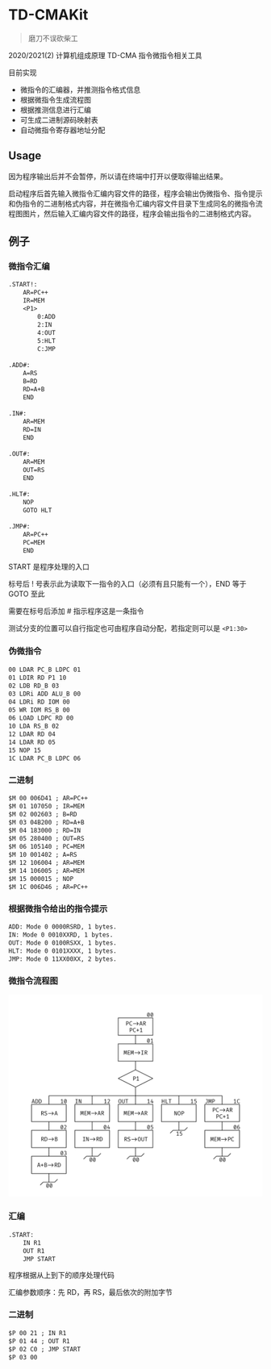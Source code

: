 # TD-CMAKit

> 磨刀不误砍柴工

2020/2021(2) 计算机组成原理 TD-CMA 指令微指令相关工具

目前实现

- 微指令的汇编器，并推测指令格式信息
- 根据微指令生成流程图
- 根据推测信息进行汇编
- 可生成二进制源码映射表
- 自动微指令寄存器地址分配

## Usage

因为程序输出后并不会暂停，所以请在终端中打开以便取得输出结果。

启动程序后首先输入微指令汇编内容文件的路径，程序会输出伪微指令、指令提示和伪指令的二进制格式内容，并在微指令汇编内容文件目录下生成同名的微指令流程图图片，然后输入汇编内容文件的路径，程序会输出指令的二进制格式内容。

## 例子

### 微指令汇编

```
.START!:
	AR=PC++
	IR=MEM
	<P1>
		0:ADD
		2:IN
		4:OUT
		5:HLT
		C:JMP

.ADD#:
	A=RS
	B=RD
	RD=A+B
	END

.IN#:
	AR=MEM
	RD=IN
	END

.OUT#:
	AR=MEM
	OUT=RS
	END

.HLT#:
	NOP
	GOTO HLT

.JMP#:
	AR=PC++
	PC=MEM
	END
```

START 是程序处理的入口

标号后 ! 号表示此为读取下一指令的入口（必须有且只能有一个），END 等于 GOTO 至此

需要在标号后添加 # 指示程序这是一条指令

测试分支的位置可以自行指定也可由程序自动分配，若指定则可以是 `<P1:30>`

### 伪微指令

```
00 LDAR PC_B LDPC 01
01 LDIR RD P1 10
02 LDB RD_B 03
03 LDRi ADD ALU_B 00
04 LDRi RD IOM 00
05 WR IOM RS_B 00
06 LOAD LDPC RD 00
10 LDA RS_B 02
12 LDAR RD 04
14 LDAR RD 05
15 NOP 15
1C LDAR PC_B LDPC 06
```

### 二进制

```
$M 00 006D41 ; AR=PC++
$M 01 107050 ; IR=MEM
$M 02 002603 ; B=RD
$M 03 04B200 ; RD=A+B
$M 04 183000 ; RD=IN
$M 05 280400 ; OUT=RS
$M 06 105140 ; PC=MEM
$M 10 001402 ; A=RS
$M 12 106004 ; AR=MEM
$M 14 106005 ; AR=MEM
$M 15 000015 ; NOP
$M 1C 006D46 ; AR=PC++
```

### 根据微指令给出的指令提示
```
ADD: Mode 0 0000RSRD, 1 bytes.
IN: Mode 0 0010XXRD, 1 bytes.
OUT: Mode 0 0100RSXX, 1 bytes.
HLT: Mode 0 0101XXXX, 1 bytes.
JMP: Mode 0 11XX00XX, 2 bytes.
```

### 微指令流程图

![流程图](Sample/Microcode/Simple.txt.png)

### 汇编

```
.START:
    IN R1
    OUT R1
    JMP START
```

程序根据从上到下的顺序处理代码

汇编参数顺序：先 RD，再 RS，最后依次的附加字节

### 二进制

```
$P 00 21 ; IN R1
$P 01 44 ; OUT R1
$P 02 C0 ; JMP START
$P 03 00
```